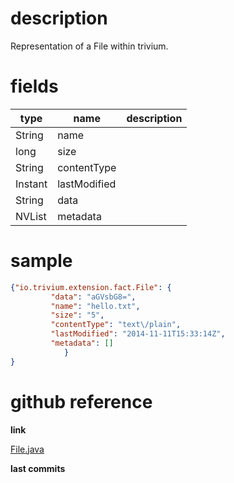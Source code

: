 # description

Representation of a File within trivium.

# fields

| type | name | description |
|------|------|-------------|
| String | name | |
| long | size | |
| String | contentType | |
| Instant | lastModified | |
| String | data | |
| NVList | metadata | &nbsp;|

# sample

```json
{"io.trivium.extension.fact.File": {
         "data": "aGVsbG8=",
         "name": "hello.txt",
         "size": "5",
         "contentType": "text\/plain",
         "lastModified": "2014-11-11T15:33:14Z",
         "metadata": []
            }
}
```

# github reference

**link**

[File.java](https://github.com/trivium-io/trivium/blob/master/src/io/trivium/extension/fact/File.java)

**last commits**

<div id='commits' data-path='src/io/trivium/extension/fact/File.java'></div>
<script src='../../js/commits.js' async></script>
